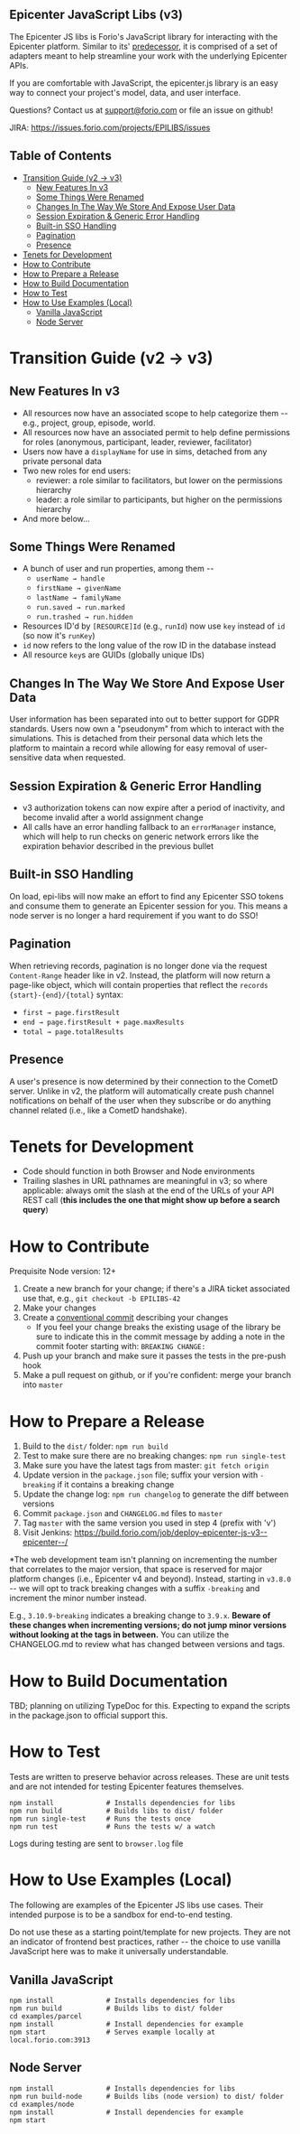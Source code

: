 Epicenter JavaScript Libs (v3)
---
The Epicenter JS libs is Forio's JavaScript library for interacting with the Epicenter platform. Similar to its' [predecessor](https://github.com/forio/epicenter-js-libs), it is comprised of a set of adapters meant to help streamline your work with the underlying Epicenter APIs.

If you are comfortable with JavaScript, the epicenter.js library is an easy way to connect your project's model, data, and user interface.

Questions? Contact us at support@forio.com or file an issue on github!

JIRA: https://issues.forio.com/projects/EPILIBS/issues

Table of Contents
---
- [Transition Guide (v2 &rarr; v3)](#transition-guide-v2--v3)
  - [New Features In v3](#new-features-in-v3)
  - [Some Things Were Renamed](#some-things-were-renamed)
  - [Changes In The Way We Store And Expose User Data](#changes-in-the-way-we-store-and-expose-user-data)
  - [Session Expiration & Generic Error Handling](#session-expiration--generic-error-handling)
  - [Built-in SSO Handling](#built-in-sso-handling)
  - [Pagination](#pagination)
  - [Presence](#presence)
- [Tenets for Development](#tenets-for-development)
- [How to Contribute](#how-to-contribute)
- [How to Prepare a Release](#how-to-prepare-a-release)
- [How to Build Documentation](#how-to-build-documentation)
- [How to Test](#how-to-test)
- [How to Use Examples (Local)](#how-to-use-examples-local)
  - [Vanilla JavaScript](#vanilla-javascript)
  - [Node Server](#node-server)


# Transition Guide (v2 &rarr; v3)
## New Features In v3
* All resources now have an associated scope to help categorize them -- e.g., project, group, episode, world.
* All resources now have an associated permit to help define permissions for roles (anonymous, participant, leader, reviewer, facilitator)
* Users now have a `displayName` for use in sims, detached from any private personal data
* Two new roles for end users:
    * reviewer: a role similar to facilitators, but lower on the permissions hierarchy
    * leader: a role similar to participants, but higher on the permissions hierarchy
* And more below...

## Some Things Were Renamed
* A bunch of user and run properties, among them --
    * `userName → handle`
    * `firstName → givenName`
    * `lastName → familyName`
    * `run.saved → run.marked`
    * `run.trashed → run.hidden`
* Resources ID'd by `[RESOURCE]Id` (e.g., `runId`) now use `key` instead of `id` (so now it's `runKey`)
* `id` now refers to the long value of the row ID in the database instead
* All resource `key`s are GUIDs (globally unique IDs)

## Changes In The Way We Store And Expose User Data
User information has been separated into out to better support for GDPR standards. Users now own a "pseudonym" from which to interact with the simulations. This is detached from their personal data which lets the platform to maintain a record while allowing for easy removal of user-sensitive data when requested.

## Session Expiration & Generic Error Handling
* v3 authorization tokens can now expire after a period of inactivity, and become invalid after a world assignment change
* All calls have an error handling fallback to an `errorManager` instance, which will help to run checks on generic network errors like the expiration behavior described in the previous bullet

## Built-in SSO Handling
On load, epi-libs will now make an effort to find any Epicenter SSO tokens and consume them to generate an Epicenter session for you. This means a node server is no longer a hard requirement if you want to do SSO!

## Pagination
When retrieving records, pagination is no longer done via the request `Content-Range` header like in v2. Instead, the platform will now return a page-like object, which will contain properties that reflect the `records {start}-{end}/{total}` syntax:

* `first → page.firstResult`
* `end → page.firstResult + page.maxResults`
* `total → page.totalResults`

## Presence
A user's presence is now determined by their connection to the CometD server. Unlike in v2, the platform will automatically create push channel notifications on behalf of the user when they subscribe or do anything channel related (i.e., like a CometD handshake).

# Tenets for Development
* Code should function in both Browser and Node environments
* Trailing slashes in URL pathnames are meaningful in v3; so where applicable: always omit the slash at the end of the URLs of your API REST call (**this includes the one that might show up before a search query**)

# How to Contribute
Prequisite Node version: 12+

1. Create a new branch for your change; if there's a JIRA ticket associated use that, e.g., `git checkout -b EPILIBS-42`
2. Make your changes
3. Create a [conventional commit](https://www.conventionalcommits.org/en/v1.0.0/) describing your changes
   * If you feel your change breaks the existing usage of the library be sure to indicate this in the commit message by adding a note in the commit footer starting with: `BREAKING CHANGE: `
4. Push up your branch and make sure it passes the tests in the pre-push hook
5. Make a pull request on github, or if you're confident: merge your branch into `master`

# How to Prepare a Release
1. Build to the `dist/` folder: `npm run build`
2. Test to make sure there are no breaking changes: `npm run single-test`
3. Make sure you have the latest tags from master: `git fetch origin`
4. Update version in the `package.json` file; suffix your version with `-breaking` if it contains a breaking change
5. Update the change log: `npm run changelog` to generate the diff between versions
6. Commit `package.json` and `CHANGELOG.md` files to `master`
7. Tag `master` with the same version you used in step 4 (prefix with 'v')
8. Visit Jenkins: https://build.forio.com/job/deploy-epicenter-js-v3--epicenter--/

\*The web development team isn't planning on incrementing the number that correlates to the major version, that space is reserved for major platform changes (i.e., Epicenter v4 and beyond). Instead, starting in `v3.8.0` -- we will opt to track breaking changes with a suffix `-breaking` and increment the minor number instead.

E.g., `3.10.9-breaking` indicates a breaking change to `3.9.x`. **Beware of these changes when incrementing versions; do not jump minor versions without looking at the tags in between.** You can utilize the CHANGELOG.md to review what has changed between versions and tags.

# How to Build Documentation
TBD; planning on utilizing TypeDoc for this. Expecting to expand the scripts in the package.json to official support this.

# How to Test
Tests are written to preserve behavior across releases. These are unit tests and are not intended for testing Epicenter features themselves.

```
npm install             # Installs dependencies for libs
npm run build           # Builds libs to dist/ folder
npm run single-test     # Runs the tests once
npm run test            # Runs the tests w/ a watch
```
Logs during testing are sent to `browser.log` file

# How to Use Examples (Local)
The following are examples of the Epicenter JS libs use cases. Their intended purpose is to be a sandbox for end-to-end testing.

Do not use these as a starting point/template for new projects. They are not an indicator of frontend best practices, rather -- the choice to use vanilla JavaScript here was to make it universally understandable.

## Vanilla JavaScript
```
npm install             # Installs dependencies for libs
npm run build           # Builds libs to dist/ folder
cd examples/parcel
npm install             # Install dependencies for example
npm start               # Serves example locally at local.forio.com:3913
```
## Node Server
```
npm install             # Installs dependencies for libs
npm run build-node      # Builds libs (node version) to dist/ folder
cd examples/node
npm install             # Install dependencies for example
npm start
```
